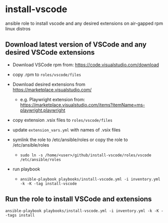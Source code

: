 # install-vscode
ansible role to install vscode and any desired extensions on air-gapped rpm linux distros

## Download latest version of VSCode and any desired VSCode extensions
- Download VSCode rpm from: https://code.visualstudio.com/download
- copy .rpm to `roles/vscode/files`

- Download desired extensions from https://marketplace.visualstudio.com/
  - e.g. Playwright extension from: https://marketplace.visualstudio.com/items?itemName=ms-playwright.playwright
- copy extension .vsix files to `roles/vscode/files`
- update `extension_vars.yml` with names of .vsix files

- symlink the role to /etc/ansible/roles or copy the role to /etc/ansible/roles
  - `sudo ln -s /home/<user>/github/install-vscode/roles/vscode /etc/ansible/roles`

- run playbook
  - `ansible-playbook playbooks/install-vscode.yml -i inventory.yml -k -K -tag install-vscode`


## Run the role to install VSCode and extensions
`ansible-playbook playbooks/install-vscode.yml -i inventory.yml -k -K --tags install`
